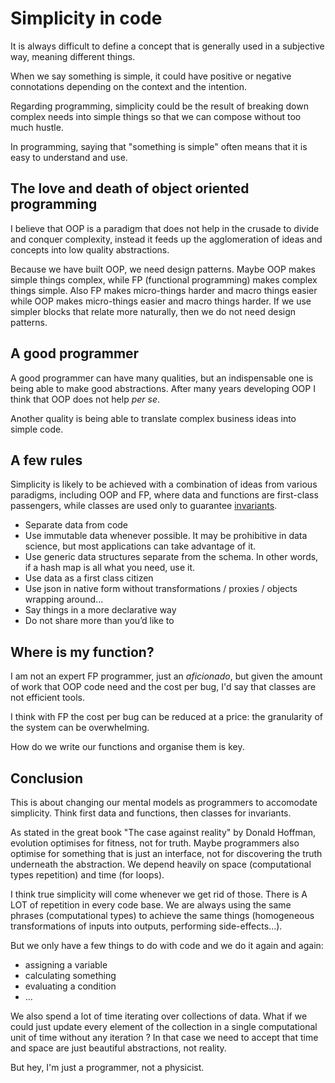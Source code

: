 # Simplicity in code

It is always difficult to define a concept that is generally used in a subjective way, meaning different things.

When we say something is simple, it could have positive or negative connotations depending on the context and the intention.

Regarding programming, simplicity could be the result of breaking down complex needs into simple things so that we can compose without too much hustle.

In programming, saying that "something is simple" often means that it is easy to understand and use.

## The love and death of object oriented programming

I believe that OOP is a paradigm that does not help in the crusade to divide and conquer complexity, instead it feeds up the agglomeration of ideas and concepts into low quality abstractions.

Because we have built OOP, we need design patterns. Maybe OOP makes simple things complex, while FP (functional programming) makes complex things simple. Also FP makes micro-things harder and macro things easier while OOP makes micro-things easier and macro things harder. If we use simpler blocks that relate more naturally, then we do not need design patterns.

## A good programmer

A good programmer can have many qualities, but an indispensable one is being able to make good abstractions. After many years developing OOP I think that OOP does not help _per se_. 

Another quality is being able to translate complex business ideas into simple code.

## A few rules

Simplicity is likely to be achieved with a combination of ideas from various paradigms, including OOP and FP, where data and functions are first-class passengers, while classes are used only to guarantee [invariants](https://en.wikipedia.org/wiki/Invariant_(mathematics)#Invariants_in_computer_science).

- Separate data from code
- Use immutable data whenever possible. It may be prohibitive in data science, but most applications can take advantage of it.
- Use generic data structures separate from the schema. In other words, if a hash map is all what you need, use it.
- Use data as a first class citizen
- Use json in native form without transformations / proxies / objects wrapping around...
- Say things in a more declarative way
- Do not share more than you’d like to

## Where is my function?

I am not an expert FP programmer, just an _aficionado_, but given the amount of work that OOP code need and the cost per bug, I'd say that classes are not efficient tools.

I think with FP the cost per bug can be reduced at a price: the granularity of the system can be overwhelming. 

How do we write our functions and organise them is key.

## Conclusion

This is about changing our mental models as programmers to accomodate simplicity. Think first data and functions, then classes for invariants.

As stated in the great book "The case against reality" by Donald Hoffman, evolution optimises for fitness, not for truth. Maybe programmers also optimise for something that is just an interface, not for discovering the truth underneath the abstraction. We depend heavily on space (computational types repetition) and time (for loops). 

I think true simplicity will come whenever we get rid of those. There is A LOT of repetition in every code base.  We are always using the same phrases (computational types) to achieve the same things (homogeneous transformations of inputs into outputs, performing side-effects...). 

But we only have a few things to do with code and we do it again and again:
- assigning a variable
- calculating something
- evaluating a condition
- ...

We also spend a lot of time iterating over collections of data. What if we could just update every element of the collection in a single computational unit of time without any iteration ? In that case we need to accept that time and space are just beautiful abstractions, not reality.

But hey, I'm just a programmer, not a physicist.
